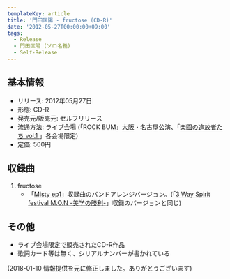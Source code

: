 ```yaml
---
templateKey: article
title: '門田匡陽 - fructose (CD-R)'
date: '2012-05-27T00:00:00+09:00'
tags:
  - Release
  - 門田匡陽 (ソロ名義)
  - Self-Release
---
```

## 基本情報

* リリース: 2012年05月27日
* 形態: CD-R
* 発売元/販売元: セルフリリース
* 流通方法: ライブ会場 (「ROCK BUM」[大阪](/articles/2012-05-22-000000)・名古屋公演、「[楽園の追放者たち vol.1 ](/articles/2012-05-27-000000)」各会場限定)
* 定価: 500円

## 収録曲

1. fructose
   * 「[Misty ep1](/articles/2012-04-14-000001)」収録曲のバンドアレンジバージョン。(「[3 Way Spirit festival M.O.N -美学の勝利-](/articles/2015-09-26-000000_1)」収録のバージョンと同じ)


## その他

* ライブ会場限定で販売されたCD-R作品
* 歌詞カード等は無く、シリアルナンバーが書かれている

(2018-01-10 情報提供を元に修正しました。ありがとうございます)

